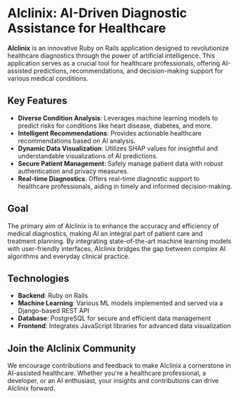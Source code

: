 <!-- # README

This README would normally document whatever steps are necessary to get the
application up and running.

Things you may want to cover:

* Ruby version

* System dependencies

* Configuration

* Database creation

* Database initialization

* How to run the test suite

* Services (job queues, cache servers, search engines, etc.)

* Deployment instructions

* ... -->

# AIclinix: AI-Driven Diagnostic Assistance for Healthcare

**AIclinix** is an innovative Ruby on Rails application designed to revolutionize healthcare diagnostics through the power of artificial intelligence. This application serves as a crucial tool for healthcare professionals, offering AI-assisted predictions, recommendations, and decision-making support for various medical conditions.

## Key Features

- **Diverse Condition Analysis**: Leverages machine learning models to predict risks for conditions like heart disease, diabetes, and more.
- **Intelligent Recommendations**: Provides actionable healthcare recommendations based on AI analysis.
- **Dynamic Data Visualization**: Utilizes SHAP values for insightful and understandable visualizations of AI predictions.
- **Secure Patient Management**: Safely manage patient data with robust authentication and privacy measures.
- **Real-time Diagnostics**: Offers real-time diagnostic support to healthcare professionals, aiding in timely and informed decision-making.

## Goal

The primary aim of AIclinix is to enhance the accuracy and efficiency of medical diagnostics, making AI an integral part of patient care and treatment planning. By integrating state-of-the-art machine learning models with user-friendly interfaces, AIclinix bridges the gap between complex AI algorithms and everyday clinical practice.

## Technologies

- **Backend**: Ruby on Rails
- **Machine Learning**: Various ML models implemented and served via a Django-based REST API
- **Database**: PostgreSQL for secure and efficient data management
- **Frontend**: Integrates JavaScript libraries for advanced data visualization

## Join the AIclinix Community

We encourage contributions and feedback to make AIclinix a cornerstone in AI-assisted healthcare. Whether you're a healthcare professional, a developer, or an AI enthusiast, your insights and contributions can drive AIclinix forward.
